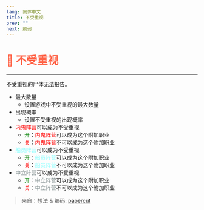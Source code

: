 ```yaml
---
lang: 简体中文
title: 不受重视
prev: ""
next: 脆弱
---
```


# <font color=#ff6347>🤚 <b>不受重视</b></font> <Badge text="Harmful" type="tip" vertical="middle"/>

***

不受重视的尸体无法报告。

- 最大数量
  - 设置游戏中不受重视的最大数量
- 出现概率
  - 设置不受重视的出现概率
- <font color=red>内鬼阵营</font>可以成为不受重视
  - <font color=green>开</font>：<font color=red>内鬼阵营</font>可以成为这个附加职业
  - <font color=red>关</font>：<font color=red>内鬼阵营</font>不可以成为这个附加职业
- <font color=#8cffff>船员阵营</font>可以成为不受重视
  - <font color=green>开</font>：<font color=#8cffff>船员阵营</font>可以成为这个附加职业
  - <font color=red>关</font>：<font color=#8cffff>船员阵营</font>不可以成为这个附加职业
- <font color=#7f8c8d>中立阵营</font>可以成为不受重视
  - <font color=green>开</font>：<font color=#7f8c8d>中立阵营</font>可以成为这个附加职业
  - <font color=red>关</font>：<font color=#7f8c8d>中立阵营</font>不可以成为这个附加职业

> 来自：想法 & 编码: [papercut](https://github.com/lars-wu)
